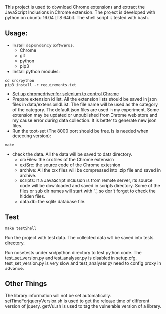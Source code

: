 This project is used to download Chrome extensions and extract the JavaScript Inclusions in Chrome extension.
The project is developed with python on ubuntu 16.04 LTS 64bit.
The shell script is tested with bash.

## Usage:
* Install dependency softwares:
    * Chrome
    * git
    * python
    * pip3
* Install python modules:
```
cd src/python
pip3 install -r requirements.txt
```
* [Set up chromedriver for selenium to control Chrome](http://chromedriver.chromium.org/getting-started)
* Prepare extension id list. All the extension lists should be saved in json files in data/extensionIdList. The file name will be used as the category of the category.
The default json files are used in my experiment.
Some extension may be updated or unpublished from Chrome web store and my cause error during data collection.
It is better to generate new json files.
* Run the toot-set (The 8000 port should be free. Is is needed when detecting version):
```
make
```
* check the data. All the data will be saved to data directory.
    * crxFiles: the crx files of the Chrome extension
    * extSrc: the source code of the Chrome extesnion
    * archive: All the crx files will be compressed into .zip file and saved in archive.
    * scripts: If a JavaScript inclusion is from remote server, its source code will be downloaded and saved in scripts directory. Some of the files or sub dir names will start with '.', so don't forget to check the hidden files.
    * data.db: the sqlite database file.


## Test
```
make testShell
```
Run the project with test data. The collected data will be saved into tests directory.

Run nosetests under src/python directory to test python code.
The test_set_version.py and test_analyser.py is disabled in setup.cfg.
test_set_version.py is very slow and test_analyser.py need to config proxy in advance.

## Other Things
The library information will not be set automatically.
setTimeForjqueryVersion.sh is used to get the release time of different version of jquery.
getVul.sh is used to tag the vulnerable version of a library.
